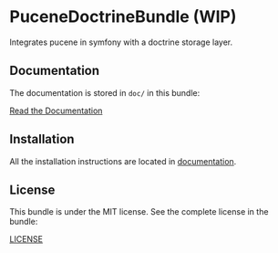 # PuceneDoctrineBundle (WIP)

Integrates pucene in symfony with a doctrine storage layer.

## Documentation

The documentation is stored in `doc/` in this bundle:

[Read the Documentation](doc/)

## Installation

All the installation instructions are located in [documentation](doc/1-installation.md).

## License

This bundle is under the MIT license. See the complete license in the bundle:

[LICENSE](LICENSE)
